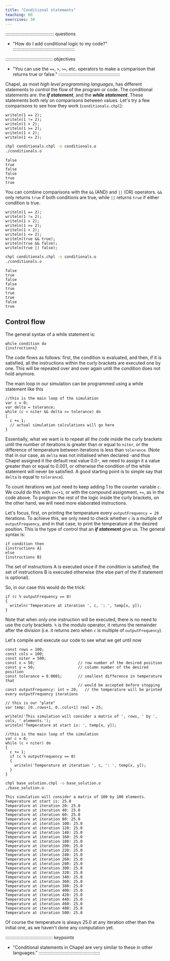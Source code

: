 ```yaml
---
title: "Conditional statements"
teaching: 60
exercises: 30
---
```


:::::::::::::::::::::::::::::::::::::: questions
- "How do I add conditional logic to my code?"
::::::::::::::::::::::::::::::::::::::::::::::::

::::::::::::::::::::::::::::::::::::: objectives
- "You can use the `==`, `>`, `>=`, etc. operators to make a comparison that returns true or false."
::::::::::::::::::::::::::::::::::::::::::::::::

Chapel, as most *high level programming languages*, has different statements to control the flow of the
program or code. The conditional statements are: the **_if statement_**, and the **_while statement_**. These
statements both rely on comparisons between values. Let's try a few comparisons to see how they work
(`conditionals.chpl`):

```chpl
writeln(1 == 2);
writeln(1 != 2);
writeln(1 > 2);
writeln(1 >= 2);
writeln(1 < 2);
writeln(1 <= 2);
```

```bash
chpl conditionals.chpl -o conditionals.o
./conditionals.o
```

```output
false
true
false
false
true
true
```

You can combine comparisons with the `&&` (AND) and `||` (OR) operators. `&&` only returns `true` if both
conditions are true, while `||` returns `true` if either condition is true.

```chpl
writeln(1 == 2);
writeln(1 != 2);
writeln(1 > 2);
writeln(1 >= 2);
writeln(1 < 2);
writeln(1 <= 2);
writeln(true && true);
writeln(true && false);
writeln(true || false);
```

```bash
chpl conditionals.chpl -o conditionals.o
./conditionals.o
```

```output
false
true
false
false
true
true
true
false
true
```

## Control flow

The general syntax of a while statement is: 

```chpl
while condition do 
{instructions}
```

The code flows as follows: first, the condition is evaluated, and then, if it is satisfied, all the
instructions within the curly brackets are executed one by one. This will be repeated over and over again
until the condition does not hold anymore.

The main loop in our simulation can be programmed using a while statement like this

```chpl
//this is the main loop of the simulation
var c = 0;
var delta = tolerance;
while (c < niter && delta >= tolerance) do
{
  c += 1;
  // actual simulation calculations will go here
}
```

Essentially, what we want is to repeat all the code inside the curly brackets until the number of iterations
is greater than or equal to `niter`, or the difference of temperature between iterations is less than
`tolerance`. (Note that in our case, as `delta` was not initialised when declared -and thus Chapel assigned it
the default real value 0.0-, we need to assign it a value greater than or equal to 0.001, or otherwise the
condition of the while statement will never be satisfied. A good starting point is to simple say that `delta`
is equal to `tolerance`).

To count iterations we just need to keep adding 1 to the counter variable `c`.  We could do this with `c=c+1`,
or with the compound assignment, `+=`, as in the code above. To program the rest of the logic inside the curly
brackets, on the other hand, we will need more elaborated instructions.

Let's focus, first, on printing the temperature every `outputFrequency = 20` iterations. To achieve this, we
only need to check whether `c` is a multiple of `outputFrequency`, and in that case, to print the temperature
at the desired position. This is the type of control that an **_if statement_** give us. The general syntax
is:

```chpl
if condition then 
{instructions A} 
else 
{instructions B}
```

The set of instructions A is executed once if the condition is satisfied; the set of instructions B is
executed otherwise (the else part of the if statement is optional).

So, in our case this would do the trick:

```chpl
if (c % outputFrequency == 0)
{
  writeln('Temperature at iteration ', c, ': ', temp[x, y]);
}
```

Note that when only one instruction will be executed, there is no need to use the curly brackets. `%` is the
modulo operator, it returns the remainder after the division (i.e. it returns zero when `c` is multiple of
`outputFrequency`).

Let's compile and execute our code to see what we get until now

```chpl
const rows = 100;
const cols = 100;
const niter = 500;
const x = 50;                   // row number of the desired position
const y = 50;                   // column number of the desired position
const tolerance = 0.0001;       // smallest difference in temperature that
                                // would be accepted before stopping
const outputFrequency: int = 20;   // the temperature will be printed every outputFrequency iterations

// this is our "plate"
var temp: [0..rows+1, 0..cols+1] real = 25;

writeln('This simulation will consider a matrix of ', rows, ' by ', cols, ' elements.');
writeln('Temperature at start is: ', temp[x, y]);

//this is the main loop of the simulation
var c = 0;
while (c < niter) do
{
  c += 1;
  if (c % outputFrequency == 0)
  {
    writeln('Temperature at iteration ', c, ': ', temp[x, y]);
  }
}
```

```bash
chpl base_solution.chpl -o base_solution.o
./base_solution.o
```

```output
This simulation will consider a matrix of 100 by 100 elements.
Temperature at start is: 25.0
Temperature at iteration 20: 25.0
Temperature at iteration 40: 25.0
Temperature at iteration 60: 25.0
Temperature at iteration 80: 25.0
Temperature at iteration 100: 25.0
Temperature at iteration 120: 25.0
Temperature at iteration 140: 25.0
Temperature at iteration 160: 25.0
Temperature at iteration 180: 25.0
Temperature at iteration 200: 25.0
Temperature at iteration 220: 25.0
Temperature at iteration 240: 25.0
Temperature at iteration 260: 25.0
Temperature at iteration 280: 25.0
Temperature at iteration 300: 25.0
Temperature at iteration 320: 25.0
Temperature at iteration 340: 25.0
Temperature at iteration 360: 25.0
Temperature at iteration 380: 25.0
Temperature at iteration 400: 25.0
Temperature at iteration 420: 25.0
Temperature at iteration 440: 25.0
Temperature at iteration 460: 25.0
Temperature at iteration 480: 25.0
Temperature at iteration 500: 25.0
```

Of course the temperature is always 25.0 at any iteration other than the initial one, as we haven't done any
computation yet.

::::::::::::::::::::::::::::::::::::: keypoints
- "Conditional statements in Chapel are very similar to these in other languages."
::::::::::::::::::::::::::::::::::::::::::::::::
